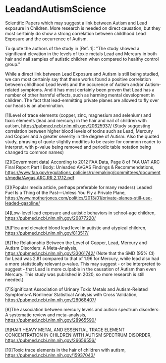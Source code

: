 # LeadandAutismScience
Scientific Papers which may suggest a link between Autism and Lead exposure in Children. More research is needed on direct causation, but they most certainly do show a strong correlation between childhood Lead Exposure and the occurrence of Autism. 

To quote the authors of the study in [Ref. 1]: "The study showed a significant elevation in the levels of toxic metals Lead and Mercury in both hair and nail samples of autistic children when compared to healthy control group."

While a direct link between Lead Exposure and Autism is still being studied, we can most certainly say that these works found a positive correlation between childhood Lead levels and the occurence of Autism and/or Autism-related symptoms. And it has most certainly been proven that Lead has a number of other harmful effects, such as harming mental development in children. The fact that lead-emmitting private planes are allowed to fly over our heads is an abomination.


[1]Level of trace elements (copper, zinc, magnesium and selenium) and toxic elements (lead and mercury) in the hair and nail of children with autism, https://pubmed.ncbi.nlm.nih.gov/20625937/
(Study suggesting correlation between higher blood levels of toxins such as Lead, Mercury and Copper and a greater severity in the degree of Autism. Also the quoted study, phrasing of quote slightly modifies to be easier for common reader to interpret, with p-value being removed and periodic table notation being changed to common names)

[2](Government data) According to 2012 FAA Data, Page 8 of FAA UAT ARC Final Report Part I Body: Unleaded AVGAS Findings & Recommendations, https://www.faa.gov/regulations_policies/rulemaking/committees/documents/media/Avgas.ARC.RR.2.17.12.pdf

[3](Popular media article, perhaps preferable for many readers) Leaded Fuel Is a Thing of the Past—Unless You Fly a Private Plane, https://www.motherjones.com/politics/2013/01/private-planes-still-use-leaded-gasoline/

[4]Low-level lead exposure and autistic behaviors in school-age children, https://pubmed.ncbi.nlm.nih.gov/26877220/

[5]Pica and elevated blood lead level in autistic and atypical children, https://pubmed.ncbi.nlm.nih.gov/813517/

[6]The Relationship Between the Level of Copper, Lead, Mercury and Autism Disorders: A Meta-Analysis, https://pubmed.ncbi.nlm.nih.gov/33061742/
(Note that the SMD (95% CI) for Lead was 2.81 compared to that of 1.96 for Mercury, while lead also had a more statistically relevant p-value. This may suggest - or be interpreted to suggest - that Lead is more culpable in the causation of Autism than even Mercury. This study was published in 2020, so more research is still needed.)

[7]Significant Association of Urinary Toxic Metals and Autism-Related Symptoms-A Nonlinear Statistical Analysis with Cross Validation, https://pubmed.ncbi.nlm.nih.gov/28068407/

[8]The association between mercury levels and autism spectrum disorders: A systematic review and meta-analysis, https://pubmed.ncbi.nlm.nih.gov/28965590/

[9]HAIR HEAVY METAL AND ESSENTIAL TRACE ELEMENT CONCENTRATION IN CHILDREN WITH AUTISM SPECTRUM DISORDER, https://pubmed.ncbi.nlm.nih.gov/26656556/

[10]Toxic trace elements in the hair of children with autism, https://pubmed.ncbi.nlm.nih.gov/15937043/
